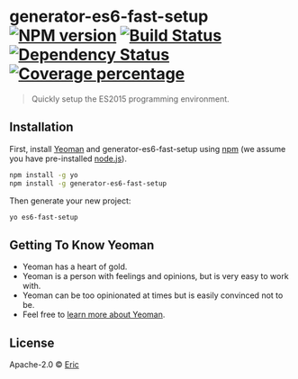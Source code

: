 # generator-es6-fast-setup [![NPM version][npm-image]][npm-url] [![Build Status][travis-image]][travis-url] [![Dependency Status][daviddm-image]][daviddm-url] [![Coverage percentage][coveralls-image]][coveralls-url]
> Quickly setup the ES2015 programming environment.

## Installation

First, install [Yeoman](http://yeoman.io) and generator-es6-fast-setup using [npm](https://www.npmjs.com/) (we assume you have pre-installed [node.js](https://nodejs.org/)).

```bash
npm install -g yo
npm install -g generator-es6-fast-setup
```

Then generate your new project:

```bash
yo es6-fast-setup
```

## Getting To Know Yeoman

 * Yeoman has a heart of gold.
 * Yeoman is a person with feelings and opinions, but is very easy to work with.
 * Yeoman can be too opinionated at times but is easily convinced not to be.
 * Feel free to [learn more about Yeoman](http://yeoman.io/).

## License

Apache-2.0 © [Eric]()


[npm-image]: https://badge.fury.io/js/generator-es6-fast-setup.svg
[npm-url]: https://npmjs.org/package/generator-es6-fast-setup
[travis-image]: https://travis-ci.org/myairforce1/generator-es6-fast-setup.svg?branch=master
[travis-url]: https://travis-ci.org/myairforce1/generator-es6-fast-setup
[daviddm-image]: https://david-dm.org/myairforce1/generator-es6-fast-setup.svg?theme=shields.io
[daviddm-url]: https://david-dm.org/myairforce1/generator-es6-fast-setup
[coveralls-image]: https://coveralls.io/repos/myairforce1/generator-es6-fast-setup/badge.svg
[coveralls-url]: https://coveralls.io/r/myairforce1/generator-es6-fast-setup
